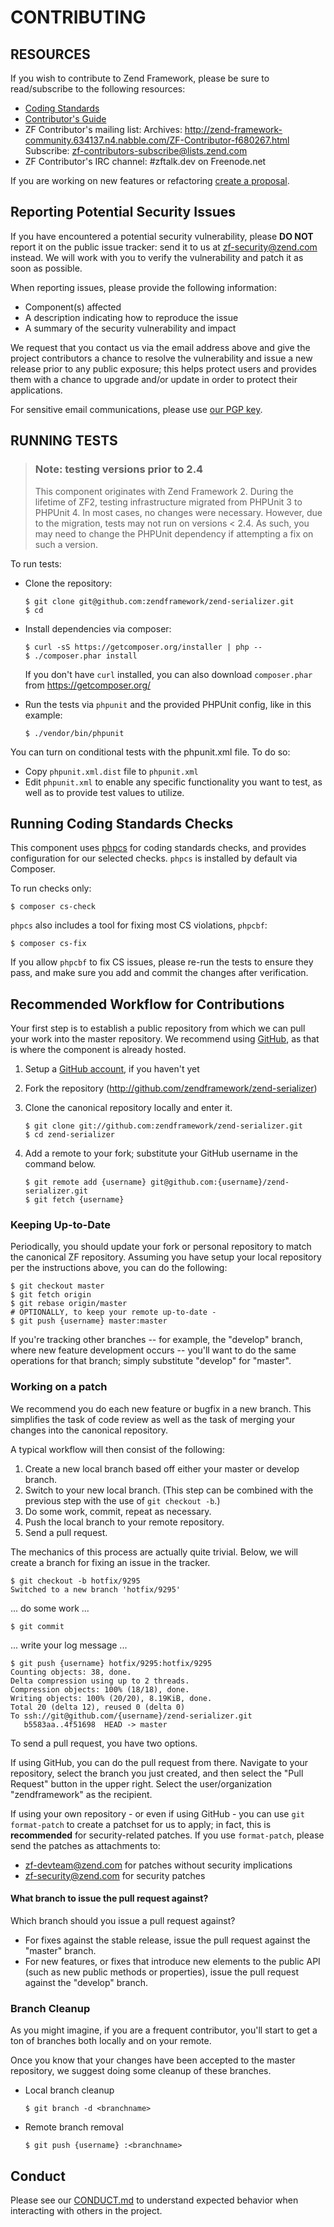 # CONTRIBUTING

## RESOURCES

If you wish to contribute to Zend Framework, please be sure to
read/subscribe to the following resources:

 -  [Coding Standards](https://github.com/zendframework/zf2/wiki/Coding-Standards)
 -  [Contributor's Guide](http://framework.zend.com/participate/contributor-guide)
 -  ZF Contributor's mailing list:
    Archives: http://zend-framework-community.634137.n4.nabble.com/ZF-Contributor-f680267.html
    Subscribe: zf-contributors-subscribe@lists.zend.com
 -  ZF Contributor's IRC channel:
    #zftalk.dev on Freenode.net

If you are working on new features or refactoring [create a proposal](https://github.com/zendframework/zend-serializer/issues/new).

## Reporting Potential Security Issues

If you have encountered a potential security vulnerability, please **DO NOT** report it on the public
issue tracker: send it to us at [zf-security@zend.com](mailto:zf-security@zend.com) instead.
We will work with you to verify the vulnerability and patch it as soon as possible.

When reporting issues, please provide the following information:

- Component(s) affected
- A description indicating how to reproduce the issue
- A summary of the security vulnerability and impact

We request that you contact us via the email address above and give the project
contributors a chance to resolve the vulnerability and issue a new release prior
to any public exposure; this helps protect users and provides them with a chance
to upgrade and/or update in order to protect their applications.

For sensitive email communications, please use [our PGP key](http://framework.zend.com/zf-security-pgp-key.asc).

## RUNNING TESTS

> ### Note: testing versions prior to 2.4
>
> This component originates with Zend Framework 2. During the lifetime of ZF2,
> testing infrastructure migrated from PHPUnit 3 to PHPUnit 4. In most cases, no
> changes were necessary. However, due to the migration, tests may not run on
> versions < 2.4. As such, you may need to change the PHPUnit dependency if
> attempting a fix on such a version.

To run tests:

- Clone the repository:

  ```console
  $ git clone git@github.com:zendframework/zend-serializer.git
  $ cd
  ```

- Install dependencies via composer:

  ```console
  $ curl -sS https://getcomposer.org/installer | php --
  $ ./composer.phar install
  ```

  If you don't have `curl` installed, you can also download `composer.phar` from https://getcomposer.org/

- Run the tests via `phpunit` and the provided PHPUnit config, like in this example:

  ```console
  $ ./vendor/bin/phpunit
  ```

You can turn on conditional tests with the phpunit.xml file.
To do so:

 -  Copy `phpunit.xml.dist` file to `phpunit.xml`
 -  Edit `phpunit.xml` to enable any specific functionality you
    want to test, as well as to provide test values to utilize.

## Running Coding Standards Checks

This component uses [phpcs](https://github.com/squizlabs/PHP_CodeSniffer) for coding
standards checks, and provides configuration for our selected checks.
`phpcs` is installed by default via Composer.

To run checks only:

```console
$ composer cs-check
```

`phpcs` also includes a tool for fixing most CS violations, `phpcbf`:


```console
$ composer cs-fix
```

If you allow `phpcbf` to fix CS issues, please re-run the tests to ensure
they pass, and make sure you add and commit the changes after verification.

## Recommended Workflow for Contributions

Your first step is to establish a public repository from which we can
pull your work into the master repository. We recommend using
[GitHub](https://github.com), as that is where the component is already hosted.

1. Setup a [GitHub account](http://github.com/), if you haven't yet
2. Fork the repository (http://github.com/zendframework/zend-serializer)
3. Clone the canonical repository locally and enter it.

   ```console
   $ git clone git://github.com:zendframework/zend-serializer.git
   $ cd zend-serializer
   ```

4. Add a remote to your fork; substitute your GitHub username in the command
   below.

   ```console
   $ git remote add {username} git@github.com:{username}/zend-serializer.git
   $ git fetch {username}
   ```

### Keeping Up-to-Date

Periodically, you should update your fork or personal repository to
match the canonical ZF repository. Assuming you have setup your local repository
per the instructions above, you can do the following:


```console
$ git checkout master
$ git fetch origin
$ git rebase origin/master
# OPTIONALLY, to keep your remote up-to-date -
$ git push {username} master:master
```

If you're tracking other branches -- for example, the "develop" branch, where
new feature development occurs -- you'll want to do the same operations for that
branch; simply substitute  "develop" for "master".

### Working on a patch

We recommend you do each new feature or bugfix in a new branch. This simplifies
the task of code review as well as the task of merging your changes into the
canonical repository.

A typical workflow will then consist of the following:

1. Create a new local branch based off either your master or develop branch.
2. Switch to your new local branch. (This step can be combined with the
   previous step with the use of `git checkout -b`.)
3. Do some work, commit, repeat as necessary.
4. Push the local branch to your remote repository.
5. Send a pull request.

The mechanics of this process are actually quite trivial. Below, we will
create a branch for fixing an issue in the tracker.

```console
$ git checkout -b hotfix/9295
Switched to a new branch 'hotfix/9295'
```

... do some work ...


```console
$ git commit
```

... write your log message ...


```console
$ git push {username} hotfix/9295:hotfix/9295
Counting objects: 38, done.
Delta compression using up to 2 threads.
Compression objects: 100% (18/18), done.
Writing objects: 100% (20/20), 8.19KiB, done.
Total 20 (delta 12), reused 0 (delta 0)
To ssh://git@github.com/{username}/zend-serializer.git
   b5583aa..4f51698  HEAD -> master
```

To send a pull request, you have two options.

If using GitHub, you can do the pull request from there. Navigate to
your repository, select the branch you just created, and then select the
"Pull Request" button in the upper right. Select the user/organization
"zendframework" as the recipient.

If using your own repository - or even if using GitHub - you can use `git
format-patch` to create a patchset for us to apply; in fact, this is
**recommended** for security-related patches. If you use `format-patch`, please
send the patches as attachments to:

-  zf-devteam@zend.com for patches without security implications
-  zf-security@zend.com for security patches

#### What branch to issue the pull request against?

Which branch should you issue a pull request against?

- For fixes against the stable release, issue the pull request against the
  "master" branch.
- For new features, or fixes that introduce new elements to the public API (such
  as new public methods or properties), issue the pull request against the
  "develop" branch.

### Branch Cleanup

As you might imagine, if you are a frequent contributor, you'll start to
get a ton of branches both locally and on your remote.

Once you know that your changes have been accepted to the master
repository, we suggest doing some cleanup of these branches.

-  Local branch cleanup

   ```console
   $ git branch -d <branchname>
   ```

-  Remote branch removal

   ```console
   $ git push {username} :<branchname>
   ```


## Conduct

Please see our [CONDUCT.md](CONDUCT.md) to understand expected behavior when interacting with others in the project.
